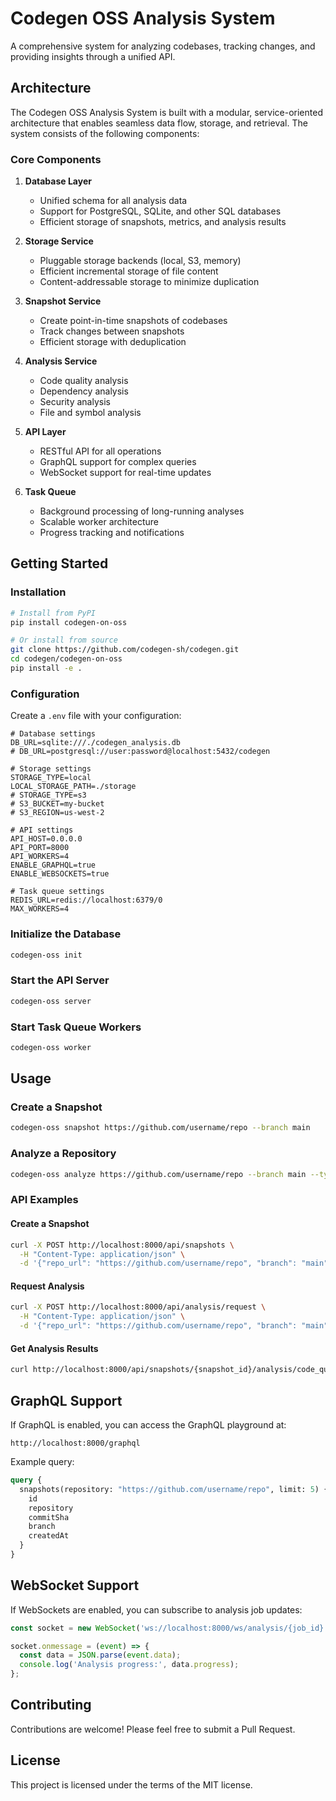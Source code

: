 # Codegen OSS Analysis System

A comprehensive system for analyzing codebases, tracking changes, and providing insights through a unified API.

## Architecture

The Codegen OSS Analysis System is built with a modular, service-oriented architecture that enables seamless data flow, storage, and retrieval. The system consists of the following components:

### Core Components

1. **Database Layer**
   - Unified schema for all analysis data
   - Support for PostgreSQL, SQLite, and other SQL databases
   - Efficient storage of snapshots, metrics, and analysis results

2. **Storage Service**
   - Pluggable storage backends (local, S3, memory)
   - Efficient incremental storage of file content
   - Content-addressable storage to minimize duplication

3. **Snapshot Service**
   - Create point-in-time snapshots of codebases
   - Track changes between snapshots
   - Efficient storage with deduplication

4. **Analysis Service**
   - Code quality analysis
   - Dependency analysis
   - Security analysis
   - File and symbol analysis

5. **API Layer**
   - RESTful API for all operations
   - GraphQL support for complex queries
   - WebSocket support for real-time updates

6. **Task Queue**
   - Background processing of long-running analyses
   - Scalable worker architecture
   - Progress tracking and notifications

## Getting Started

### Installation

```bash
# Install from PyPI
pip install codegen-on-oss

# Or install from source
git clone https://github.com/codegen-sh/codegen.git
cd codegen/codegen-on-oss
pip install -e .
```

### Configuration

Create a `.env` file with your configuration:

```env
# Database settings
DB_URL=sqlite:///./codegen_analysis.db
# DB_URL=postgresql://user:password@localhost:5432/codegen

# Storage settings
STORAGE_TYPE=local
LOCAL_STORAGE_PATH=./storage
# STORAGE_TYPE=s3
# S3_BUCKET=my-bucket
# S3_REGION=us-west-2

# API settings
API_HOST=0.0.0.0
API_PORT=8000
API_WORKERS=4
ENABLE_GRAPHQL=true
ENABLE_WEBSOCKETS=true

# Task queue settings
REDIS_URL=redis://localhost:6379/0
MAX_WORKERS=4
```

### Initialize the Database

```bash
codegen-oss init
```

### Start the API Server

```bash
codegen-oss server
```

### Start Task Queue Workers

```bash
codegen-oss worker
```

## Usage

### Create a Snapshot

```bash
codegen-oss snapshot https://github.com/username/repo --branch main
```

### Analyze a Repository

```bash
codegen-oss analyze https://github.com/username/repo --branch main --types code_quality dependencies security
```

### API Examples

#### Create a Snapshot

```bash
curl -X POST http://localhost:8000/api/snapshots \
  -H "Content-Type: application/json" \
  -d '{"repo_url": "https://github.com/username/repo", "branch": "main"}'
```

#### Request Analysis

```bash
curl -X POST http://localhost:8000/api/analysis/request \
  -H "Content-Type: application/json" \
  -d '{"repo_url": "https://github.com/username/repo", "branch": "main", "analysis_types": ["code_quality", "dependencies", "security"]}'
```

#### Get Analysis Results

```bash
curl http://localhost:8000/api/snapshots/{snapshot_id}/analysis/code_quality
```

## GraphQL Support

If GraphQL is enabled, you can access the GraphQL playground at:

```
http://localhost:8000/graphql
```

Example query:

```graphql
query {
  snapshots(repository: "https://github.com/username/repo", limit: 5) {
    id
    repository
    commitSha
    branch
    createdAt
  }
}
```

## WebSocket Support

If WebSockets are enabled, you can subscribe to analysis job updates:

```javascript
const socket = new WebSocket('ws://localhost:8000/ws/analysis/{job_id}');

socket.onmessage = (event) => {
  const data = JSON.parse(event.data);
  console.log('Analysis progress:', data.progress);
};
```

## Contributing

Contributions are welcome! Please feel free to submit a Pull Request.

## License

This project is licensed under the terms of the MIT license.

